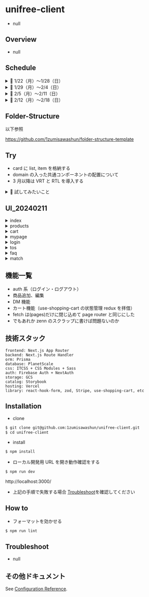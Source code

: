 # unifree-client

- null

## Overview

- null

## Schedule

<details>
<summary>🔷 1/22（月）〜1/28（日）</summary>

- ✅ 環境構築・基盤開発（リンター設定・ディレクトリ構成の考案・技術選定 etc）
- ✅ atoms・molecules 単位のコンポーネントの実装
- ✅ 最低限先方に見せられるだけの UI を整える
- ✅ Stripe で購入導線を整える（Stripe + use-shopping-cart）
- ✅ ログイン・ログアウト・ログイン中の状態管理を可能にする（FirebaseAuth・NextAuth）
- ✅ 基本的な sp 対応をする

</details>

<details>
<summary>🔷 1/29（月）〜2/4（日）</summary>

- ✅ 画像アップロードの機能の実装（GCS 連携）
- ✅ Product と User の CRUD 機能の実装
- ✅ UI のアップデート（トースト等）
- ✅ 全体的なコードのリファクタリング
- ✅ Prisma スキーマの骨子を作成

</details>

<details>
<summary>🔷 2/5（月）〜2/11（日）</summary>

- ✅ PlanetScale + Prisma を連携させて RDB を組む
- ✅ Prisma スキーマ作成
- ✅ DM 機能の実装
- ✅ Product, User, Match, Message の CRUD API 繋ぎ込み
- ✅ その他 UI 改修
- ✅ next-auth の改修（ログインユーザーで操作可能なバリデーションの実装）

</details>

<details>
<summary>🔷 2/12（月）〜2/18（日）</summary>

- Vercel へのデプロイ
- 異常系の UI 差し込み（Empty, Error）
- 入力バリデーションのハンドリング実装
- メッセージの通知機能（messages に read をつける:https://zenn.dev/catnose99/scraps/468bedaab6dbe3ecfcae）ということはヘッダーにベルアイコンを仕込む必要があるのか、headerのベルからマイページマッチに遷移させる
- ✅ 商品一覧の検索機能
- ✅ プロダクトカードの大学名の繋ぎ込み
- ✅ カートアイテムのリンク先改修、Card（List, Item）にまとめる
- ✅ Match をマイページに移行させる
- ✅ マッチした後の FixedFooter の disable にする
- ✅ フェッチ系の関数を hooks ディレクトリに移行する
- フェッチコンポーネントを Suspense でラップする。戦略的にどうするか検討する → これ今回のサバコン戦略的に loading.tsx で良い気がしてきた
- パネルコンポーネントをいい感じに使い回す（shape）
- どれをサムネイルにするのかの判定を実装する（images に isThumbnail をつける）、何もチェックがない場合は一番上の画像をサムネイルにする
- 再度 sp 画面の確認をする
- Zenn に記事を書いてエンジニアを募集する（今年の目標も視野に入れる）
- リポジトリをプライベートに変更する
- cloudflare でドメインを取る

</details>

## Folder-Structure

以下参照

https://github.com/1zumisawashun/folder-structure-template

## Try

- card に list, item を格納する
- domain の入った共通コンポーネントの配置について
- 3 月以降は VRT と RTL を導入する

<details>
<summary>🔶 試してみたいこと</summary>

- floating-ui でコンポーネントの改修
- cloudflare-images、もし難しそうなら gcs 使う
- テスト実装（RTL・VRT etc）
- 意識的な button コンポーネントの優先度決め

</details>

## UI_20240211

<details>
<summary>index</summary>

- index

![image](https://github.com/1zumisawashun/unifree-client/assets/65071534/0acfe14b-7520-4390-8616-2ed66a4bf769)

</details>

<details>
<summary>products</summary>

- products-list

![image](https://github.com/1zumisawashun/unifree-client/assets/65071534/61861852-bc61-4add-8611-7c3b038f591e)

- products-detail

![image](https://github.com/1zumisawashun/unifree-client/assets/65071534/5ed8d8c4-85be-4765-a5e7-1fe76f69c7dc)

![image](https://github.com/1zumisawashun/unifree-client/assets/65071534/a0eac003-673d-41d3-8f92-6e26c015b3e9)

- products-create

![image](https://github.com/1zumisawashun/unifree-client/assets/65071534/c87b6c1d-b670-41f3-ab73-360abb379b9e)

- products-edit

![image](https://github.com/1zumisawashun/unifree-client/assets/65071534/00c8d5eb-e0b5-488d-ae84-fb835210334a)

</details>

<details>
<summary>cart</summary>

- cart

![image](https://github.com/1zumisawashun/unifree-client/assets/65071534/12c4ba03-641e-4020-8d1b-411228f4c68a)

![image](https://github.com/1zumisawashun/unifree-client/assets/65071534/d79584be-8ba3-41ac-8a01-015889cd017f)

</details>

<details>
<summary>mypage</summary>

- mypage-post

![image](https://github.com/1zumisawashun/unifree-client/assets/65071534/b5637521-4f1a-4100-a588-d7f9b0cabc8e)

- mypage-history

![image](https://github.com/1zumisawashun/unifree-client/assets/65071534/a24ca930-dcc9-4c7a-ba6a-07aac36ba4d3)

- mypage-setting

![image](https://github.com/1zumisawashun/unifree-client/assets/65071534/86ef3b86-d0ec-4048-98e9-5c1aa8a3f68f)

![image](https://github.com/1zumisawashun/unifree-client/assets/65071534/7717d156-1aec-470f-b400-069588816e9a)

</details>

<details>
<summary>login</summary>

- login

![image](https://github.com/1zumisawashun/unifree-client/assets/65071534/c252b32b-2f91-48ac-b4bd-ac27426a727d)

</details>

<details>
<summary>tos</summary>

- tos

![image](https://github.com/1zumisawashun/unifree-client/assets/65071534/a42009d0-74ff-4cf4-ad55-754b3f4bfe89)

</details>

<details>
<summary>faq</summary>

- faq

![image](https://github.com/1zumisawashun/unifree-client/assets/65071534/d66f5d5d-4768-4b2e-8b10-7bc415a0d555)

</details>

<details>
<summary>match</summary>

- match list

![image](https://github.com/1zumisawashun/unifree-client/assets/65071534/6d0df88d-0fa5-4af7-aed2-96ce10f939ff)

- match detail

![image](https://github.com/1zumisawashun/unifree-client/assets/65071534/f9c4458e-1aaf-4d60-85d1-c04981991753)

</details>

## 機能一覧

- auth 系（ログイン・ログアウト）
- 商品追加、編集
- DM 機能
- カート機能（use-shopping-cart の状態管理 redux を拝借）
- fetch は(pages)だけに閉じ込めて page router と同じにした
- でもあれか zenn のスクラップに書けば問題ないのか

## 技術スタック

```
frontend: Next.js App Router
backend: Next.js Route Handler
orm: Prisma
database: PlanetScale
css: ITCSS + CSS Modules + Sass
auth: Firebase Auth + NextAuth
storage: GCS
catalog: Storybook
hosting: Vercel
library: react-hook-form, zod, Stripe, use-shopping-cart, etc
```

## Installation

- clone

```bash
$ git clone git@github.com:1zumisawashun/unifree-client.git
$ cd unifree-client
```

- install

```bash
$ npm install
```

- ローカル開発用 URL を開き動作確認をする

```bash
$ npm run dev
```

http://localhost:3000/

- 上記の手順で失敗する場合 [Troubleshoot](#Troubleshoot)を確認してください

## How to

- フォーマットを効かせる

```bash
$ npm run lint
```

## Troubleshoot

- null

## その他ドキュメント

See [Configuration Reference](https://cli.vuejs.org/config/).
